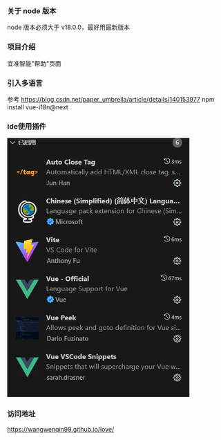 ### 关于 node 版本

node 版本必须大于 v18.0.0，最好用最新版本

### 项目介绍

宜准智能"帮助"页面

### 引入多语言
参考 https://blog.csdn.net/paper_umbrella/article/details/140153977
npm install vue-i18n@next

### ide使用插件
![alt text](image.png)

### 访问地址
https://wangwenqin99.github.io/love/